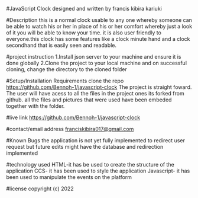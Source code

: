 #JavaScript Clock
designed and written by francis kibira kariuki

#Description
this is a normal clock usable to any one whereby someone can be able  to watch his or her in place of his or her comfort whereby just a look of it you will be able to know your time. it is also user friendly to everyone.this clock has some features like a clock minute hand and a clock secondhand that is easily seen and readable.

#project instruction
1.Install json server to your machine and ensure it is done globally
2.Clone the project to your local machine and on successful cloning, change the directory to the cloned folder 

#Setup/Installation Requirements
clone the repo  https://github.com/Bennoh-1/javascript-clock    The project is straight foward. The user will have acess to all the files in the project ones its forked from github. all the files and pictures that were used have been embeded together with the folder. 

#live link
https://github.com/Bennoh-1/javascript-clock

#contact/email address
franciskibira017@gmail.com

#Known Bugs
the application is not yet fully implemented to redirect user request but future edits might have the database and redirection implemented


#technology used
HTML-it has be used to create the structure of the application 
CCS- it has been used to style the application
Javascript- it has been used to manipulate the events on the platform

#license
copyright (c) 2022


